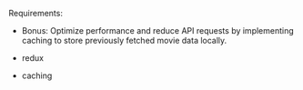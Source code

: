 Requirements:

- Bonus: Optimize performance and reduce API requests by implementing caching to store previously fetched movie data locally.

- redux

- caching

